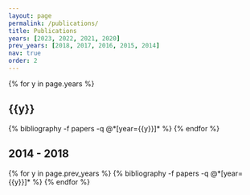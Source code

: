 ```yaml
---
layout: page
permalink: /publications/
title: Publications
years: [2023, 2022, 2021, 2020]
prev_years: [2018, 2017, 2016, 2015, 2014]
nav: true
order: 2
---
```


<div class="publications">

{% for y in page.years %}
  <h2 class="year">{{y}}</h2>
  {% bibliography -f papers -q @*[year={{y}}]* %}
{% endfor %}

<h2 class="year">2014 - 2018</h2>
{% for y in page.prev_years %}
  {% bibliography -f papers -q @*[year={{y}}]* %}
{% endfor %}

</div>
